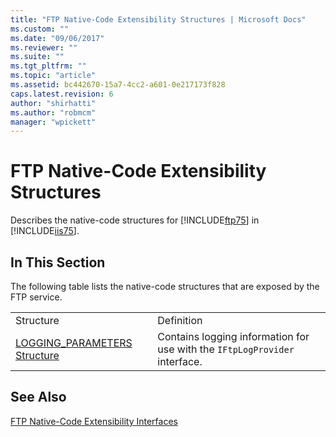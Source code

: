```yaml
---
title: "FTP Native-Code Extensibility Structures | Microsoft Docs"
ms.custom: ""
ms.date: "09/06/2017"
ms.reviewer: ""
ms.suite: ""
ms.tgt_pltfrm: ""
ms.topic: "article"
ms.assetid: bc442670-15a7-4cc2-a601-0e217173f828
caps.latest.revision: 6
author: "shirhatti"
ms.author: "robmcm"
manager: "wpickett"
---
```

# FTP Native-Code Extensibility Structures
Describes the native-code structures for [!INCLUDE[ftp75](../../../ftp-extenisibility-reference\native-code-api\ftp-native-api-ref/includes/ftp75-md.md)] in [!INCLUDE[iis75](../../../wmi-provider/includes/iis75-md.md)].  
  
## In This Section  
 The following table lists the native-code structures that are exposed by the FTP service.  
  
|||  
|-|-|  
|Structure|Definition|  
|[LOGGING_PARAMETERS Structure](../../../ftp-extenisibility-reference\native-code-api\ftp-native-api-ref/logging-parameters-structure.md)|Contains logging information for use with the `IFtpLogProvider` interface.|  
  
## See Also  
 [FTP Native-Code Extensibility Interfaces](../../../ftp-extenisibility-reference\native-code-api\ftp-native-api-ref/ftp-native-code-extensibility-interfaces.md)